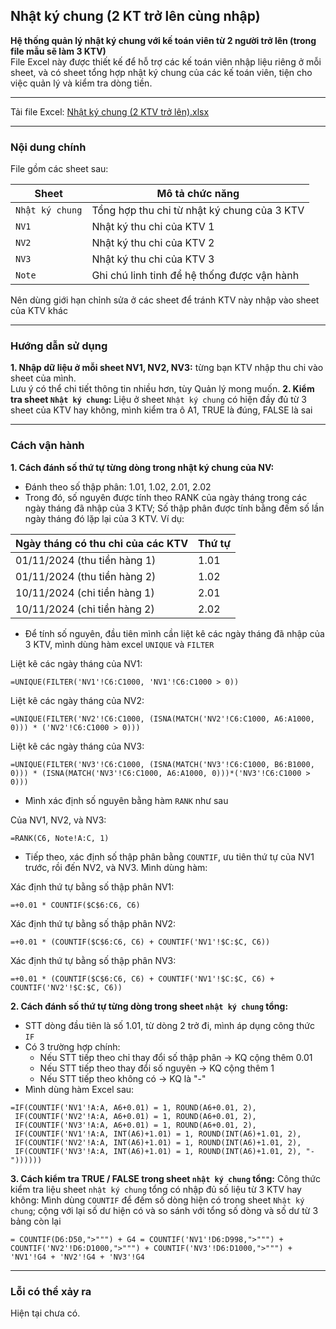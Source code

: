 ## Nhật ký chung (2 KT trở lên cùng nhập)
**Hệ thống quản lý nhật ký chung với kế toán viên từ 2 người trở lên (trong file mẫu sẽ làm 3 KTV)**  
File Excel này được thiết kế để hỗ trợ các kế toán viên nhập liệu riêng ở mỗi sheet, và có sheet tổng hợp nhật ký chung của các kế toán viên, tiện cho việc quản lý và kiểm tra dòng tiền.  

---

Tải file Excel: [Nhật ký chung (2 KTV trở lên).xlsx](https://github.com/minhtu162/ExcelLab/raw/main/Uploads/Nhật%20ký%20chung%20(2%20KT%20trở%20lên%20cùng%20nhập).xlsx)

---

### Nội dung chính

File gồm các sheet sau:

| Sheet          | Mô tả chức năng                                  |
|----------------|--------------------------------------------------|
| `Nhật ký chung`| Tổng hợp thu chi từ nhật ký chung của 3 KTV      |
| `NV1`          | Nhật ký thu chi của KTV 1                        |
| `NV2`          | Nhật ký thu chi của KTV 2                        |
| `NV3`          | Nhật ký thu chi của KTV 3                        |
| `Note`         | Ghi chú linh tinh để hệ thống được vận hành      |

Nên dùng giới hạn chỉnh sửa ở các sheet để tránh KTV này nhập vào sheet của KTV khác

---

### Hướng dẫn sử dụng
**1. Nhập dữ liệu ở mỗi sheet NV1, NV2, NV3:** từng bạn KTV nhập thu chi vào sheet của mình.  
   Lưu ý có thể chi tiết thông tin nhiều hơn, tùy Quản lý mong muốn.
**2. Kiểm tra sheet `Nhật ký chung`:** Liệu ở sheet `Nhật ký chung` có hiện đầy đủ từ 3 sheet của KTV hay không, mình kiểm tra ô A1, TRUE là đúng, FALSE là sai

---

### Cách vận hành
**1. Cách đánh số thứ tự từng dòng trong nhật ký chung của NV:**
   - Đánh theo số thập phân: 1.01, 1.02, 2.01, 2.02
   - Trong đó, số nguyên được tính theo RANK của ngày tháng trong các ngày tháng đã nhập của 3 KTV; Số thập phân được tính bằng đếm số lần ngày tháng đó lặp lại của 3 KTV. Ví dụ:

| Ngày tháng có thu chi của các KTV  | Thứ tự    |
|------------------------------------|-----------|
| 01/11/2024 (thu tiền hàng 1)       | 1.01      |
| 01/11/2024 (thu tiền hàng 2)       | 1.02      |
| 10/11/2024 (chi tiền hàng 1)       | 2.01      |
| 10/11/2024 (chi tiền hàng 2)       | 2.02      |

   - Để tính số nguyên, đầu tiên mình cần liệt kê các ngày tháng đã nhập của 3 KTV, mình dùng hàm excel `UNIQUE` và `FILTER`    

Liệt kê các ngày tháng của NV1:
```Excel
=UNIQUE(FILTER('NV1'!C6:C1000, 'NV1'!C6:C1000 > 0))
```  
Liệt kê các ngày tháng của NV2:
```Excel
=UNIQUE(FILTER('NV2'!C6:C1000, (ISNA(MATCH('NV2'!C6:C1000, A6:A1000, 0))) * ('NV2'!C6:C1000 > 0)))
```  
Liệt kê các ngày tháng của NV3:
```Excel
=UNIQUE(FILTER('NV3'!C6:C1000, (ISNA(MATCH('NV3'!C6:C1000, B6:B1000, 0))) * (ISNA(MATCH('NV3'!C6:C1000, A6:A1000, 0)))*('NV3'!C6:C1000 > 0)))
```
   - Mình xác định số nguyên bằng hàm `RANK` như sau  

Của NV1, NV2, và NV3:
```Excel
=RANK(C6, Note!A:C, 1)
```  
   - Tiếp theo, xác định số thập phân bằng `COUNTIF`, ưu tiên thứ tự của NV1 trước, rồi đến NV2, và NV3. Mình dùng hàm:  

Xác định thứ tự bằng số thập phân NV1:
```Excel
=+0.01 * COUNTIF($C$6:C6, C6)
```  
Xác định thứ tự bằng số thập phân NV2:
```Excel
=+0.01 * (COUNTIF($C$6:C6, C6) + COUNTIF('NV1'!$C:$C, C6))
```  
Xác định thứ tự bằng số thập phân NV3:
```Excel
=+0.01 * (COUNTIF($C$6:C6, C6) + COUNTIF('NV1'!$C:$C, C6) + COUNTIF('NV2'!$C:$C, C6))
```  
**2. Cách đánh số thứ tự từng dòng trong sheet `nhật ký chung` tổng:**
- STT dòng đầu tiên là số 1.01, từ dòng 2 trở đi, mình áp dụng công thức `IF`
- Có 3 trường hợp chính:
  + Nếu STT tiếp theo chỉ thay đổi số thập phân -> KQ cộng thêm 0.01
  + Nếu STT tiếp theo thay đổi số nguyên -> KQ cộng thêm 1
  + Nếu STT tiếp theo không có -> KQ là "-"
- Mình dùng hàm Excel sau:  
```Excel
=IF(COUNTIF('NV1'!A:A, A6+0.01) = 1, ROUND(A6+0.01, 2),
 IF(COUNTIF('NV2'!A:A, A6+0.01) = 1, ROUND(A6+0.01, 2),
 IF(COUNTIF('NV3'!A:A, A6+0.01) = 1, ROUND(A6+0.01, 2),
 IF(COUNTIF('NV1'!A:A, INT(A6)+1.01) = 1, ROUND(INT(A6)+1.01, 2),
 IF(COUNTIF('NV2'!A:A, INT(A6)+1.01) = 1, ROUND(INT(A6)+1.01, 2),
 IF(COUNTIF('NV3'!A:A, INT(A6)+1.01) = 1, ROUND(INT(A6)+1.01, 2), "-"))))))
```  
**3. Cách kiểm tra TRUE / FALSE trong sheet `nhật ký chung` tổng:**
Công thức kiểm tra liệu sheet `nhật ký chung` tổng có nhập đủ số liệu từ 3 KTV hay không: Mình dùng `COUNTIF` để đếm số dòng hiện có trong sheet `Nhật ký chung`; cộng với lại số dư hiện có và so sánh với tổng số dòng và số dư từ 3 bảng còn lại
```Excel
= COUNTIF(D6:D50,">""") + G4 = COUNTIF('NV1'!D6:D998,">""") + COUNTIF('NV2'!D6:D1000,">""") + COUNTIF('NV3'!D6:D1000,">""") + 'NV1'!G4 + 'NV2'!G4 + 'NV3'!G4
```  

---

### Lỗi có thể xảy ra
Hiện tại chưa có.
